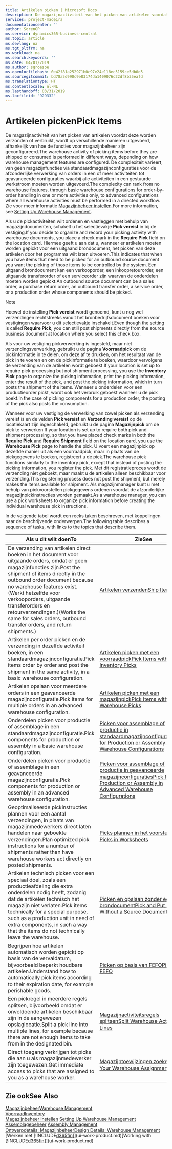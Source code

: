 ```yaml
---
title: Artikelen picken | Microsoft Docs
description: De magazijnactiviteit van het picken van artikelen voordat deze worden verzonden of verbruikt, wordt op verschillende manieren uitgevoerd, afhankelijk van hoe de functies voor magazijnbeheer zijn geconfigureerd. De complexiteit van de [instelling](../configure-warehouse-processes.md) varieert, van geen magazijnfuncties via standaardmagazijnconfiguraties voor de afzonderlijke verwerking van orders in een of meer activiteiten tot geavanceerde configuraties waarbij alle activiteiten in een gestuurde werkstroom moeten worden uitgevoerd.
services: project-madeira
documentationcenter: ''
author: SorenGP
ms.service: dynamics365-business-central
ms.topic: article
ms.devlang: na
ms.tgt_pltfrm: na
ms.workload: na
ms.search.keywords: ''
ms.date: 04/01/2019
ms.author: sgroespe
ms.openlocfilehash: 0e42f81a252971b0c97e24e118ec5159ce5db0d5
ms.sourcegitcommit: bd78a5d990c9e83174da1409076c22df8b35eafd
ms.translationtype: HT
ms.contentlocale: nl-NL
ms.lasthandoff: 03/31/2019
ms.locfileid: "929332"
---
```

# <a name="pick-items"></a><span data-ttu-id="11088-104">Artikelen picken</span><span class="sxs-lookup"><span data-stu-id="11088-104">Pick Items</span></span>
<span data-ttu-id="11088-105">De magazijnactiviteit van het picken van artikelen voordat deze worden verzonden of verbruikt, wordt op verschillende manieren uitgevoerd, afhankelijk van hoe de functies voor magazijnbeheer zijn geconfigureerd.</span><span class="sxs-lookup"><span data-stu-id="11088-105">The warehouse activity of picking items before they are shipped or consumed is performed in different ways, depending on how warehouse management features are configured.</span></span> <span data-ttu-id="11088-106">De complexiteit varieert, van geen magazijnfuncties via standaardmagazijnconfiguraties voor de afzonderlijke verwerking van orders in een of meer activiteiten tot geavanceerde configuraties waarbij alle activiteiten in een gestuurde werkstroom moeten worden uitgevoerd.</span><span class="sxs-lookup"><span data-stu-id="11088-106">The complexity can rank from no warehouse features, through basic warehouse configurations for order-by-order handling in one or more activities only, to advanced configurations where all warehouse activities must be performed in a directed workflow.</span></span> <span data-ttu-id="11088-107">Zie voor meer informatie [Magazijnbeheer instellen](warehouse-setup-warehouse.md).</span><span class="sxs-lookup"><span data-stu-id="11088-107">For more information, see [Setting Up Warehouse Management](warehouse-setup-warehouse.md).</span></span>

<span data-ttu-id="11088-108">Als u de pickactiviteiten wilt ordenen en vastleggen met behulp van magazijndocumenten, schakelt u het selectievakje **Pick vereist** in bij de vestiging.</span><span class="sxs-lookup"><span data-stu-id="11088-108">If you decide to organize and record your picking activity with warehouse documents, you place a check mark in the **Require Pick** field on the location card.</span></span> <span data-ttu-id="11088-109">Hiermee geeft u aan dat u, wanneer er artikelen moeten worden gepickt voor een uitgaand brondocument, het picken van deze artikelen door het programma wilt laten uitvoeren.</span><span class="sxs-lookup"><span data-stu-id="11088-109">This indicates that when you have items that need to be picked for an outbound source document you want the picking of those items to be controlled by the system.</span></span> <span data-ttu-id="11088-110">Een uitgaand brondocument kan een verkooporder, een inkoopretourorder, een uitgaande transferorder of een serviceorder zijn waarvan de onderdelen moeten worden gepickt.</span><span class="sxs-lookup"><span data-stu-id="11088-110">An outbound source document can be a sales order, a purchase return order, an outbound transfer order, a service order, or a production order whose components should be picked.</span></span>

> [!NOTE]
> <span data-ttu-id="11088-111">Hoewel de instelling **Pick vereist** wordt genoemd, kunt u nog wel verzendingen rechtstreeks vanuit het bronbedrijfsdocument boeken voor vestigingen waarvoor u dit selectievakje inschakelt.</span><span class="sxs-lookup"><span data-stu-id="11088-111">Even though the setting is called **Require Pick**, you can still post shipments directly from the source business document at location where you select this check box.</span></span>

<span data-ttu-id="11088-112">Als voor uw vestiging pickverwerking is ingesteld, maar niet verzendingsverwerking, gebruikt u de pagina **Voorraadpick** om de pickinformatie in te delen, om deze af te drukken, om het resultaat van de pick in te voeren en om de pickinformatie te boeken, waardoor vervolgens de verzending van de artikelen wordt geboekt.</span><span class="sxs-lookup"><span data-stu-id="11088-112">If your location is set up to require pick processing but not shipment processing, you use the **Inventory Pick** page to organize the picking information, print the picking information, enter the result of the pick, and post the picking information, which in turn posts the shipment of the items.</span></span> <span data-ttu-id="11088-113">Wanneer u onderdelen voor een productieorder pickt, wordt ook het verbruik geboekt wanneer u de pick boekt.</span><span class="sxs-lookup"><span data-stu-id="11088-113">In the case of picking components for a production order, the posting of the pick also posts the consumption.</span></span>

<span data-ttu-id="11088-114">Wanneer voor uw vestiging de verwerking van zowel picken als verzending vereist is en de velden **Pick vereist** en **Verzending vereist** op de locatiekaart zijn ingeschakeld, gebruikt u de pagina **Magazijnpick** om de pick te verwerken.</span><span class="sxs-lookup"><span data-stu-id="11088-114">If your location is set up to require both pick and shipment processing, so that you have placed check marks in both the **Require Pick** and **Require Shipment** field on the location card, you use the **Warehouse Pick** page to handle the pick.</span></span> <span data-ttu-id="11088-115">U voert een magazijnpick op dezelfde manier uit als een voorraadpick, maar in plaats van de pickgegevens te boeken, registreert u de pick.</span><span class="sxs-lookup"><span data-stu-id="11088-115">The warehouse pick functions similarly to the inventory pick, except that instead of posting the picking information, you register the pick.</span></span> <span data-ttu-id="11088-116">Met dit registratieproces wordt de verzending niet geboekt, maar maakt u de artikelen alleen beschikbaar voor verzending.</span><span class="sxs-lookup"><span data-stu-id="11088-116">This registering process does not post the shipment, but merely makes the items available for shipment.</span></span> <span data-ttu-id="11088-117">Als magazijnmanager kunt u met behulp van pickvoorstellen pickgegevens ordenen voordat de afzonderlijke magazijnpickinstructies worden gemaakt.</span><span class="sxs-lookup"><span data-stu-id="11088-117">As a warehouse manager, you can use a pick worksheets to organize pick information before creating the individual warehouse pick instructions.</span></span>

<span data-ttu-id="11088-118">In de volgende tabel wordt een reeks taken beschreven, met koppelingen naar de beschrijvende onderwerpen.</span><span class="sxs-lookup"><span data-stu-id="11088-118">The following table describes a sequence of tasks, with links to the topics that describe them.</span></span>   

|<span data-ttu-id="11088-119">**Als u dit wilt doen**</span><span class="sxs-lookup"><span data-stu-id="11088-119">**To**</span></span>|<span data-ttu-id="11088-120">**Zie**</span><span class="sxs-lookup"><span data-stu-id="11088-120">**See**</span></span>|
|------------|-------------|  
|<span data-ttu-id="11088-121">De verzending van artikelen direct boeken in het document voor uitgaande orders, omdat er geen magazijnfuncties zijn.</span><span class="sxs-lookup"><span data-stu-id="11088-121">Post the shipment of items directly in the outbound order document because no warehouse features exist.</span></span> <span data-ttu-id="11088-122">(Werkt hetzelfde voor verkooporders, uitgaande transferorders en retourverzendingen.)</span><span class="sxs-lookup"><span data-stu-id="11088-122">(Works the same for sales orders, outbound transfer orders, and return shipments.)</span></span>|[<span data-ttu-id="11088-123">Artikelen verzenden</span><span class="sxs-lookup"><span data-stu-id="11088-123">Ship Items</span></span>](warehouse-how-ship-items.md)|  
|<span data-ttu-id="11088-124">Artikelen per order picken en de verzending in dezelfde activiteit boeken, in een standaardmagazijnconfiguratie.</span><span class="sxs-lookup"><span data-stu-id="11088-124">Pick items order by order and post the shipment in the same activity, in a basic warehouse configuration.</span></span>|[<span data-ttu-id="11088-125">Artikelen picken met een voorraadpick</span><span class="sxs-lookup"><span data-stu-id="11088-125">Pick Items with Inventory Picks</span></span>](warehouse-how-to-pick-items-with-inventory-picks.md)|
|<span data-ttu-id="11088-126">Artikelen opslaan voor meerdere orders in een geavanceerde magazijnconfiguratie.</span><span class="sxs-lookup"><span data-stu-id="11088-126">Pick items for multiple orders in an advanced warehouse configuration.</span></span>|[<span data-ttu-id="11088-127">Artikelen picken met een magazijnpick</span><span class="sxs-lookup"><span data-stu-id="11088-127">Pick Items with Warehouse Picks</span></span>](warehouse-how-to-pick-items-for-warehouse-shipment.md)|  
|<span data-ttu-id="11088-128">Onderdelen picken voor productie of assemblage in een standaardmagazijnconfiguratie.</span><span class="sxs-lookup"><span data-stu-id="11088-128">Pick components for production or assembly in a basic warehouse configuration.</span></span>|[<span data-ttu-id="11088-129">Picken voor assemblage of productie in standaardmagazijnconfiguraties</span><span class="sxs-lookup"><span data-stu-id="11088-129">Pick for Production or Assembly in Basic Warehouse Configurations</span></span>](warehouse-how-to-pick-for-production.md)|
|<span data-ttu-id="11088-130">Onderdelen picken voor productie of assemblage in een geavanceerde magazijnconfiguratie.</span><span class="sxs-lookup"><span data-stu-id="11088-130">Pick components for production or assembly in an advanced warehouse configuration.</span></span>|[<span data-ttu-id="11088-131">Picken voor assemblage of productie in geavanceerde magazijnconfiguraties</span><span class="sxs-lookup"><span data-stu-id="11088-131">Pick for Production or Assembly in Advanced Warehouse Configurations</span></span>](warehouse-how-to-pick-for-internal-operations-in-advanced-warehousing.md)|  
|<span data-ttu-id="11088-132">Geoptimaliseerde pickinstructies plannen voor een aantal verzendingen, in plaats van magazijnmedewerkers direct laten handelen naar geboekte verzendingen.</span><span class="sxs-lookup"><span data-stu-id="11088-132">Plan optimized pick instructions for a number of shipments rather than have warehouse workers act directly on posted shipments.</span></span>|[<span data-ttu-id="11088-133">Picks plannen in het voorstel</span><span class="sxs-lookup"><span data-stu-id="11088-133">Plan Picks in Worksheets</span></span>](warehouse-how-to-plan-picks-in-worksheets.md)|  
|<span data-ttu-id="11088-134">Artikelen technisch picken voor een speciaal doel, zoals een productieafdeling die extra onderdelen nodig heeft, zodanig dat de artikelen technisch het magazijn niet verlaten.</span><span class="sxs-lookup"><span data-stu-id="11088-134">Pick items technically for a special purpose, such as a production unit in need of extra components, in such a way that the items do not technically leave the warehouse.</span></span>|[<span data-ttu-id="11088-135">Picken en opslaan zonder een brondocument</span><span class="sxs-lookup"><span data-stu-id="11088-135">Pick and Put Away Without a Source Document</span></span>](warehouse-how-to-create-put-aways-from-internal-put-aways.md)|
|<span data-ttu-id="11088-136">Begrijpen hoe artikelen automatisch worden gepickt op basis van de vervaldatum, bijvoorbeeld beperkt houdbare artikelen.</span><span class="sxs-lookup"><span data-stu-id="11088-136">Understand how to automatically pick items according to their expiration date, for example perishable goods.</span></span>|[<span data-ttu-id="11088-137">Picken op basis van FEFO</span><span class="sxs-lookup"><span data-stu-id="11088-137">Picking By FEFO</span></span>](warehouse-picking-by-fefo.md)|
|<span data-ttu-id="11088-138">Een pickregel in meerdere regels splitsen, bijvoorbeeld omdat er onvoldoende artikelen beschikbaar zijn in de aangewezen opslaglocatie.</span><span class="sxs-lookup"><span data-stu-id="11088-138">Split a pick line into multiple lines, for example because there are not enough items to take from in the designated bin.</span></span>|[<span data-ttu-id="11088-139">Magazijnactiviteitsregels splitsen</span><span class="sxs-lookup"><span data-stu-id="11088-139">Split Warehouse Activity Lines</span></span>](warehouse-how-to-split-warehouse-activity-lines.md)|
|<span data-ttu-id="11088-140">Direct toegang verkrijgen tot picks die aan u als magazijnmedewerker zijn toegewezen.</span><span class="sxs-lookup"><span data-stu-id="11088-140">Get immediate access to picks that are assigned to you as a warehouse worker.</span></span>|[<span data-ttu-id="11088-141">Magazijntoewijzingen zoeken</span><span class="sxs-lookup"><span data-stu-id="11088-141">Find Your Warehouse Assignments</span></span>](warehouse-how-to-find-your-warehouse-assignments.md)|  

## <a name="see-also"></a><span data-ttu-id="11088-142">Zie ook</span><span class="sxs-lookup"><span data-stu-id="11088-142">See Also</span></span>  
[<span data-ttu-id="11088-143">Magazijnbeheer</span><span class="sxs-lookup"><span data-stu-id="11088-143">Warehouse Management</span></span>](warehouse-manage-warehouse.md)  
[<span data-ttu-id="11088-144">Voorraad</span><span class="sxs-lookup"><span data-stu-id="11088-144">Inventory</span></span>](inventory-manage-inventory.md)  
<span data-ttu-id="11088-145">[Magazijnbeheer instellen](warehouse-setup-warehouse.md)   </span><span class="sxs-lookup"><span data-stu-id="11088-145">[Setting Up Warehouse Management](warehouse-setup-warehouse.md)   </span></span>  
<span data-ttu-id="11088-146">[Assemblagebeheer](assembly-assemble-items.md)  </span><span class="sxs-lookup"><span data-stu-id="11088-146">[Assembly Management](assembly-assemble-items.md)  </span></span>  
[<span data-ttu-id="11088-147">Ontwerpdetails: Magazijnbeheer</span><span class="sxs-lookup"><span data-stu-id="11088-147">Design Details: Warehouse Management</span></span>](design-details-warehouse-management.md)  
<span data-ttu-id="11088-148">[Werken met [!INCLUDE[d365fin](includes/d365fin_md.md)]](ui-work-product.md)</span><span class="sxs-lookup"><span data-stu-id="11088-148">[Working with [!INCLUDE[d365fin](includes/d365fin_md.md)]](ui-work-product.md)</span></span>
